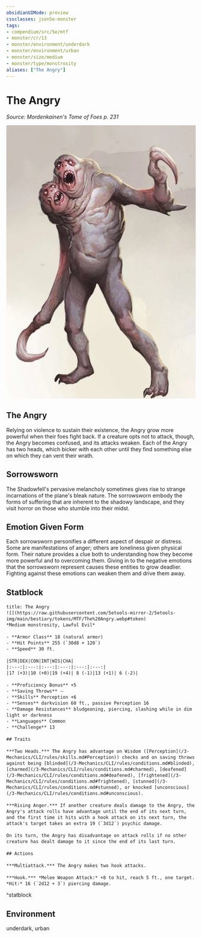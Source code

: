 ```yaml
---
obsidianUIMode: preview
cssclasses: json5e-monster
tags:
- compendium/src/5e/mtf
- monster/cr/13
- monster/environment/underdark
- monster/environment/urban
- monster/size/medium
- monster/type/monstrosity
aliases: ["The Angry"]
---
```

# The Angry
*Source: Mordenkainen's Tome of Foes p. 231*  

![](https://raw.githubusercontent.com/5etools-mirror-2/5etools-img/main/bestiary/MTF/The%20Angry.webp#right)  
## The Angry

Relying on violence to sustain their existence, the Angry grow more powerful when their foes fight back. If a creature opts not to attack, though, the Angry becomes confused, and its attacks weaken. Each of the Angry has two heads, which bicker with each other until they find something else on which they can vent their wrath.

## Sorrowsworn

The Shadowfell's pervasive melancholy sometimes gives rise to strange incarnations of the plane's bleak nature. The sorrowsworn embody the forms of suffering that are inherent to the shadowy landscape, and they visit horror on those who stumble into their midst.

## Emotion Given Form

Each sorrowsworn personifies a different aspect of despair or distress. Some are manifestations of anger; others are loneliness given physical form. Their nature provides a clue both to understanding how they become more powerful and to overcoming them. Giving in to the negative emotions that the sorrowsworn represent causes these entities to grow deadlier. Fighting against these emotions can weaken them and drive them away.


## Statblock

```ad-statblock
title: The Angry
![](https://raw.githubusercontent.com/5etools-mirror-2/5etools-img/main/bestiary/tokens/MTF/The%20Angry.webp#token)
*Medium monstrosity, Lawful Evil*

- **Armor Class** 18 (natural armor)
- **Hit Points** 255 (`30d8 + 120`) 
- **Speed** 30 ft.

|STR|DEX|CON|INT|WIS|CHA|
|:---:|:---:|:---:|:---:|:---:|:---:|
|17 (+3)|10 (+0)|19 (+4)| 8 (-1)|13 (+1)| 6 (-2)|

- **Proficiency Bonus** +5
- **Saving Throws** ⏤
- **Skills** Perception +6
- **Senses** darkvision 60 ft., passive Perception 16
- **Damage Resistances** bludgeoning, piercing, slashing while in dim light or darkness
- **Languages** Common
- **Challenge** 13

## Traits

***Two Heads.*** The Angry has advantage on Wisdom ([Perception](/3-Mechanics/CLI/rules/skills.md#Perception)) checks and on saving throws against being [blinded](/3-Mechanics/CLI/rules/conditions.md#blinded), [charmed](/3-Mechanics/CLI/rules/conditions.md#charmed), [deafened](/3-Mechanics/CLI/rules/conditions.md#deafened), [frightened](/3-Mechanics/CLI/rules/conditions.md#frightened), [stunned](/3-Mechanics/CLI/rules/conditions.md#stunned), or knocked [unconscious](/3-Mechanics/CLI/rules/conditions.md#unconscious).

***Rising Anger.*** If another creature deals damage to the Angry, the Angry's attack rolls have advantage until the end of its next turn, and the first time it hits with a hook attack on its next turn, the attack's target takes an extra 19 (`3d12`) psychic damage.

On its turn, the Angry has disadvantage on attack rolls if no other creature has dealt damage to it since the end of its last turn.

## Actions

***Multiattack.*** The Angry makes two hook attacks.

***Hook.*** *Melee Weapon Attack:* +8 to hit, reach 5 ft., one target. *Hit:* 16 (`2d12 + 3`) piercing damage.
```
^statblock

## Environment

underdark, urban